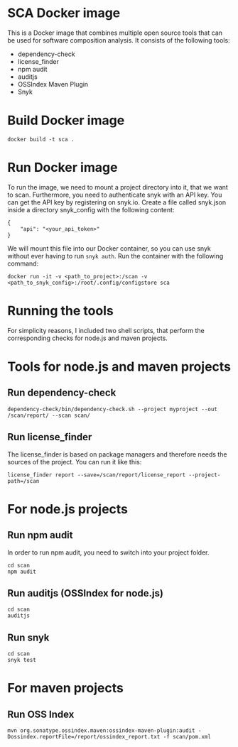 # SCA Docker image
This is a Docker image that combines multiple open source tools that can be used for software composition analysis. It consists of the following tools:
* dependency-check
* license_finder
* npm audit
* auditjs
* OSSIndex Maven Plugin
* Snyk

# Build Docker image
```
docker build -t sca .
```

# Run Docker image
To run the image, we need to mount a project directory into it, that we want to scan. Furthermore, you need to authenticate snyk with an API key. 
You can get the API key by registering on snyk.io. Create a file called snyk.json inside a directory snyk_config with the following content:
```
{
	"api": "<your_api_token>"
}
```
We will mount this file into our Docker container, so you can use snyk without ever having to run `snyk auth`.
Run the container with the following command:
```
docker run -it -v <path_to_project>:/scan -v <path_to_snyk_config>:/root/.config/configstore sca
```

# Running the tools
For simplicity reasons, I included two shell scripts, that perform the corresponding checks for node.js and maven projects. 

# Tools for node.js and maven projects 

## Run dependency-check
```
dependency-check/bin/dependency-check.sh --project myproject --out /scan/report/ --scan scan/
```

## Run license_finder
The license_finder is based on package managers and therefore needs the sources of the project. You can run it like this:
```
license_finder report --save=/scan/report/license_report --project-path=/scan
```

# For node.js projects

## Run npm audit
In order to run npm audit, you need to switch into your project folder.
```
cd scan
npm audit
```

## Run auditjs (OSSIndex for node.js)
```
cd scan
auditjs
```

## Run snyk
```
cd scan
snyk test
```

# For maven projects

## Run OSS Index 
```
mvn org.sonatype.ossindex.maven:ossindex-maven-plugin:audit -Dossindex.reportFile=/report/ossindex_report.txt -f scan/pom.xml
```

